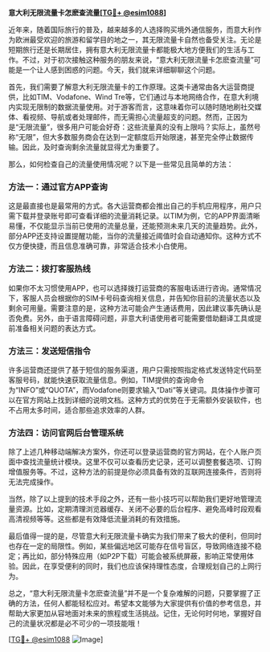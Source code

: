 **意大利无限流量卡怎麽查流量[[TG💪+ @esim1088](https://t.me/s/esim1088)]**

近年来，随着国际旅行的普及，越来越多的人选择购买境外通信服务，而意大利作为欧洲最受欢迎的旅游和留学目的地之一，其无限流量卡自然也备受关注。无论是短期旅行还是长期居住，拥有意大利无限流量卡都能极大地方便我们的生活与工作。不过，对于初次接触这种服务的朋友来说，“意大利无限流量卡怎麽查流量”可能是一个让人感到困惑的问题。今天，我们就来详细聊聊这个问题。

首先，我们需要了解意大利无限流量卡的工作原理。这类卡通常由各大运营商提供，比如TIM、Vodafone、Wind Tre等，它们通过与本地网络合作，在意大利境内实现无限制的数据流量使用。对于游客而言，这意味着你可以随时随地刷社交媒体、看视频、导航或者处理邮件，而无需担心流量超支的问题。然而，正因为是“无限流量”，很多用户可能会好奇：这些流量真的没有上限吗？实际上，虽然号称“无限”，但大多数服务商会在达到一定额度后开始限速，甚至完全停止数据传输。因此，及时查询剩余流量就显得尤为重要了。

那么，如何检查自己的流量使用情况呢？以下是一些常见且简单的方法：

### 方法一：通过官方APP查询
这是最直接也是最常用的方式。各大运营商都会推出自己的手机应用程序，用户只需下载并登录账号即可查看详细的流量消耗记录。以TIM为例，它的APP界面清晰易懂，不仅能显示当前已使用的流量总量，还能预测未来几天的流量趋势。此外，部分APP还支持设置提醒功能，当你的流量接近阈值时会自动通知你。这种方式不仅方便快捷，而且信息准确可靠，非常适合技术小白使用。

### 方法二：拨打客服热线
如果你不太习惯使用APP，也可以选择拨打运营商的客服电话进行咨询。通常情况下，客服人员会根据你的SIM卡号码查询相关信息，并告知你目前的流量状态以及剩余可用量。需要注意的是，这种方法可能会产生通话费用，因此建议事先确认是否免费。另外，由于语言障碍问题，非意大利语使用者可能需要借助翻译工具或提前准备相关问题的表达方式。

### 方法三：发送短信指令
许多运营商还提供了基于短信的服务渠道，用户只需按照指定格式发送特定代码至客服号码，就能快速获取流量信息。例如，TIM提供的查询命令为“INFO”或“QUOTA”，而Vodafone则要求输入“Dati”等关键词。具体操作步骤可以在官方网站上找到详细的说明文档。这种方式的优势在于无需额外安装软件，也不占用太多时间，适合那些追求效率的人群。

### 方法四：访问官网后台管理系统
除了上述几种移动端解决方案外，你还可以登录运营商的官方网站，在个人账户页面中查找流量统计模块。这里不仅可以查看历史记录，还可以调整套餐选项、订购增值服务等。不过，这种方法的前提是你必须具备有效的互联网连接条件，否则将无法完成操作。

当然，除了以上提到的技术手段之外，还有一些小技巧可以帮助我们更好地管理流量资源。比如，定期清理浏览器缓存、关闭不必要的后台程序、避免高峰时段观看高清视频等等。这些都是有效降低流量消耗的有效措施。

最后值得一提的是，尽管意大利无限流量卡确实为我们带来了极大的便利，但同时也存在一定的局限性。例如，某些偏远地区可能存在信号盲区，导致网络连接不稳定；再比如，部分特殊应用（如P2P下载）可能会被系统屏蔽，影响正常使用体验。因此，在享受便利的同时，我们也应该保持理性态度，合理规划自己的上网行为。

总之，“意大利无限流量卡怎麽查流量”并不是一个复杂难解的问题，只要掌握了正确的方法，任何人都能轻松应对。希望本文能够为大家提供有价值的参考信息，并帮助大家更加从容地面对未来的旅程或生活挑战。记住，无论何时何地，掌握好自己的流量状况都是必不可少的一项技能哦！

[[TG💪+ @esim1088](https://t.me/s/esim1088) ![Image](https://i.postimg.cc/4NQfJmqS/Snipaste-2025-05-13-00-14-12.png)]